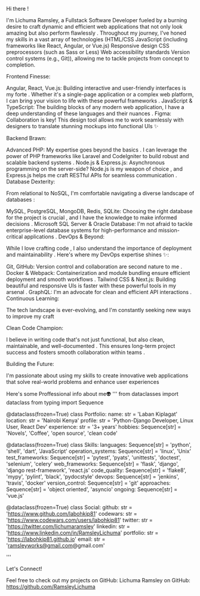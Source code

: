 Hi there !

I'm Lichuma Ramsley, a Fullstack Software Developer  fueled by a burning desire to craft dynamic and efficient web applications that not only look amazing  but also perform flawlessly .  Throughout my journey, I've honed my skills in a vast array of technologies (HTML/CSS JavaScript (including frameworks like React, Angular, or Vue.js) Responsive design
CSS preprocessors (such as Sass or Less) Web accessibility standards Version control systems (e.g., Git)), allowing me to tackle projects from concept to completion.

Frontend Finesse:

Angular, React, Vue.js: Building interactive and user-friendly interfaces is my forte . Whether it's a single-page application or a complex web platform, I can bring your vision to life with these powerful frameworks .
JavaScript & TypeScript: The building blocks of any modern web application, I have a deep understanding of these languages and their nuances .
Figma: Collaboration is key! This design tool allows me to work seamlessly with designers to translate stunning mockups into functional UIs ✨

Backend Brawn:

Advanced PHP: My expertise goes beyond the basics . I can leverage the power of PHP frameworks like Laravel and CodeIgniter to build robust and scalable backend systems .
Node.js & Express.js: Asynchronous programming on the server-side? Node.js is my weapon of choice ️, and Express.js helps me craft RESTful APIs for seamless communication ️.
Database Dexterity:

From relational to NoSQL, I'm comfortable navigating a diverse landscape of databases ️:

MySQL, PostgreSQL, MongoDB, Redis, SQLite: Choosing the right database for the project is crucial , and I have the knowledge to make informed decisions .
Microsoft SQL Server & Oracle Database: I'm not afraid to tackle enterprise-level database systems for high-performance and mission-critical applications .
DevOps & Beyond:

While I love crafting code ‍, I also understand the importance of deployment and maintainability . Here's where my DevOps expertise shines ✨:

Git, GitHub: Version control and collaboration are second nature to me .
Docker & Webpack: Containerization and module bundling ensure efficient deployment and smooth workflows .
Tailwind CSS & Next.js: Building beautiful and responsive UIs is faster with these powerful tools in my arsenal .
GraphQL: I'm an advocate for clean and efficient API interactions .
Continuous Learning:

The tech landscape is ever-evolving, and I'm constantly seeking new ways to improve my craft

Clean Code Champion:

I believe in writing code that's not just functional, but also clean, maintainable, and well-documented . This ensures long-term project success and fosters smooth collaboration within teams .

Building the Future:

I'm passionate about using my skills to create innovative web applications that solve real-world problems  and enhance user experiences  


Here's some Proffessional info about me👽
'''
from dataclasses import dataclass
from typing import Sequence

@dataclass(frozen=True)
class Portfolio:
    name: str = 'Laban Kiplagat'
    location: str = 'Nairobi Kenya'
    profile: str = 'Python-Django Developer, Linux User, React Dev'
    experience: str = '3+ years'
    hobbies: Sequence[str] = 'Novels', 'Coffee', 'open source', 'clean code'


@dataclass(frozen=True)
class Skills:
    languages: Sequence[str] = 'python', 'shell', 'dart', 'JavaScript'
    operation_systems: Sequence[str] = 'linux', 'Unix'
    test_frameworks: Sequence[str] = 'pytest', 'pyats', 'unittests', 'doctest', 'selenium', 'celery'
    web_frameworks: Sequence[str] = 'flask', 'django', 'django rest-framework', 'react.js'
    code_quality: Sequence[str] = 'flake8', 'mypy', 'pylint', 'black', 'pydocstyle'
    devops: Sequence[str] = 'jenkins', 'travis', 'docker'
    version_control: Sequence[str] = 'git'
    approaches: Sequence[str] = 'object oriented', 'asyncio'
    ongoing: Sequence[str] = 'vue.js'


@dataclass(frozen=True)
class Social:
    github: str = 'https://www.github.com/labohkip81'
    codewars: str = 'https://www.codewars.com/users/labohkip81'
    twitter: str = 'https://twitter.com/lichumaramsley'
    linkedin: str = 'https://www.linkedin.com/in/RamsleyLichuma'
    portfolio: str = 'https://labohkip81.github.io'
    email: str = 'ramsleyworks@gmail.com@gmail.com'

'''

Let's Connect!

Feel free to check out my projects on GitHub: Lichuma Ramsley on GitHub: https://github.com/RamsleyLichuma